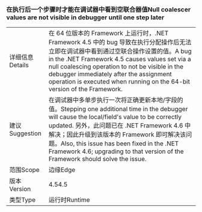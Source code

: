 ### <a name="null-coalescer-values-are-not-visible-in-debugger-until-one-step-later"></a><span data-ttu-id="e8340-101">在执行后一个步骤时才能在调试器中看到空联合器值</span><span class="sxs-lookup"><span data-stu-id="e8340-101">Null coalescer values are not visible in debugger until one step later</span></span>

|   |   |
|---|---|
|<span data-ttu-id="e8340-102">详细信息</span><span class="sxs-lookup"><span data-stu-id="e8340-102">Details</span></span>|<span data-ttu-id="e8340-103">在 64 位版本的 Framework 上运行时，.NET Framework 4.5 中的 bug 导致在执行分配操作后无法立即在调试器中看到通过空联合操作设置的值。</span><span class="sxs-lookup"><span data-stu-id="e8340-103">A bug in the .NET Framework 4.5 causes values set via a null coalescing operation to not be visible in the debugger immediately after the assignment operation is executed when running on the 64-bit version of the Framework.</span></span>|
|<span data-ttu-id="e8340-104">建议</span><span class="sxs-lookup"><span data-stu-id="e8340-104">Suggestion</span></span>|<span data-ttu-id="e8340-105">在调试器中多单步执行一次将正确更新本地/字段的值。</span><span class="sxs-lookup"><span data-stu-id="e8340-105">Stepping one additional time in the debugger will cause the local/field's value to be correctly updated.</span></span> <span data-ttu-id="e8340-106">另外，此问题已在 .NET Framework 4.6 中解决；因此升级到该版本的 Framework 即可解决该问题。</span><span class="sxs-lookup"><span data-stu-id="e8340-106">Also, this issue has been fixed in the .NET Framework 4.6; upgrading to that version of the Framework should solve the issue.</span></span>|
|<span data-ttu-id="e8340-107">范围</span><span class="sxs-lookup"><span data-stu-id="e8340-107">Scope</span></span>|<span data-ttu-id="e8340-108">边缘</span><span class="sxs-lookup"><span data-stu-id="e8340-108">Edge</span></span>|
|<span data-ttu-id="e8340-109">版本</span><span class="sxs-lookup"><span data-stu-id="e8340-109">Version</span></span>|<span data-ttu-id="e8340-110">4.5</span><span class="sxs-lookup"><span data-stu-id="e8340-110">4.5</span></span>|
|<span data-ttu-id="e8340-111">类型</span><span class="sxs-lookup"><span data-stu-id="e8340-111">Type</span></span>|<span data-ttu-id="e8340-112">运行时</span><span class="sxs-lookup"><span data-stu-id="e8340-112">Runtime</span></span>|

